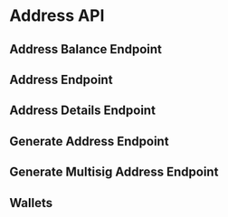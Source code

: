 # Address API

## Address Balance Endpoint

## Address Endpoint

## Address Details Endpoint

## Generate Address Endpoint

## Generate Multisig Address Endpoint

## Wallets
